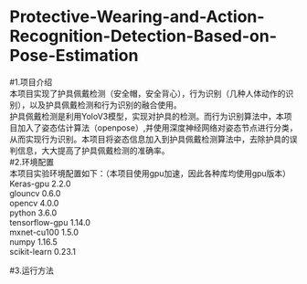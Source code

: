 # Protective-Wearing-and-Action-Recognition-Detection-Based-on-Pose-Estimation
#1.项目介绍  
    本项目实现了护具佩戴检测（安全帽，安全背心），行为识别（几种人体动作的识别），以及护具佩戴检测和行为识别的融合使用。  
    护具佩戴检测是利用YoloV3模型，实现对护具的检测。而行为识别算法中，本项目加入了姿态估计算法（openpose）,并使用深度神经网络对姿态节点进行分类，从而实现行为识别。本项目将姿态信息加入到护具佩戴检测算法中，去除护具的误判信息，大大提高了护具佩戴检测的准确率。  
#2.环境配置  
  本项目实验环境配置如下：（本项目使用gpu加速，因此各种库均使用gpu版本）  
  Keras-gpu  2.2.0  
  glouncv    0.6.0  
  opencv     4.0.0  
  python     3.6.0  
  tensorflow-gpu 1.14.0  
  mxnet-cu100 1.5.0  
  numpy       1.16.5  
  scikit-learn 0.23.1  
 
#3.运行方法  
